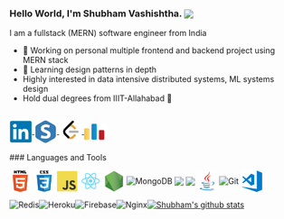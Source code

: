 ### Hello World, I'm Shubham Vashishtha. <img align="center" src="https://media.giphy.com/media/hvRJCLFzcasrR4ia7z/giphy.gif" width="25px">
I am a fullstack (MERN) software engineer from India
- 🔭 Working on personal multiple frontend and backend project using MERN stack
- 🌱 Learning design patterns in depth
- Highly interested in data intensive distributed systems, ML systems design
- Hold dual degrees from IIIT-Allahabad  🚀
<br />
<a href="https://www.linkedin.com/in/shubhvash">
   <img src="https://raw.githubusercontent.com/devicons/devicon/master/icons/linkedin/linkedin-original.svg" align="center" width="40px" alt="<Linkedin"/>
</a>
<a href="https://www.spoj.com/users/coderatiiita">
   <img src="https://github.com/m-e-r-l-i-n/m-e-r-l-i-n/blob/master/dependencies/spoj.png" align="center" width="40px" alt="SPOJ"/>
</a>
<a href="https://www.leetcode.com/jaldikar/">
  <img src="https://github.com/m-e-r-l-i-n/m-e-r-l-i-n/blob/master/dependencies/leetcode.png" align="center" width="40px" alt="LeetCode"/>
</a>
<a href="https://codeforces.com/profile/just_do_it_87">
  <img src="https://github.com/m-e-r-l-i-n/m-e-r-l-i-n/blob/master/dependencies/codeforces.png" align="center" width="40px" alt="CodeForces"/>
</a>
<br />
<br />
### Languages and Tools 
<p>
<img src="https://raw.githubusercontent.com/github/explore/80688e429a7d4ef2fca1e82350fe8e3517d3494d/topics/html/html.png" width="38px" align="center" /> <img src="https://raw.githubusercontent.com/github/explore/80688e429a7d4ef2fca1e82350fe8e3517d3494d/topics/css/css.png" align="center" width="38px"/> <img src="https://raw.githubusercontent.com/github/explore/80688e429a7d4ef2fca1e82350fe8e3517d3494d/topics/javascript/javascript.png" align="center" width="36px"/> <img src="https://raw.githubusercontent.com/github/explore/80688e429a7d4ef2fca1e82350fe8e3517d3494d/topics/react/react.png" align="center" width="39px" alt="React" /> <img alt="Node js" align="center" width="36px" src="https://raw.githubusercontent.com/github/explore/80688e429a7d4ef2fca1e82350fe8e3517d3494d/topics/nodejs/nodejs.png" /> <img src="https://img.icons8.com/color/452/mongodb.png" align="center" width="39px" alt="MongoDB"/> <img src="https://www.vectorlogo.zone/logos/getpostman/getpostman-icon.svg" align="center" width="36px" /> <img src="https://upload.wikimedia.org/wikipedia/commons/thumb/1/18/ISO_C%2B%2B_Logo.svg/306px-ISO_C%2B%2B_Logo.svg.png" align="center" width="37px"/> <img align="center" src="https://raw.githubusercontent.com/devicons/devicon/master/icons/java/java-original.svg" alt="Java" width="35px"/>  <img src="https://www.vectorlogo.zone/logos/git-scm/git-scm-icon.svg" align="center" alt="Git" width="37px"/> <img src="https://raw.githubusercontent.com/github/explore/80688e429a7d4ef2fca1e82350fe8e3517d3494d/topics/visual-studio-code/visual-studio-code.png" align="center" width="38px"/>
</p>
<p>
<img align="left" alt="Redis" src="https://img.shields.io/badge/redis-%23DD0031.svg?style=for-the-badge&logo=redis&logoColor=white"/>
<img align="left" alt="Heroku" src="https://img.shields.io/badge/heroku-%23430098.svg?style=for-the-badge&logo=heroku&logoColor=white"/> 
<img align="left" alt="Firebase" src="https://img.shields.io/badge/firebase-%23039BE5.svg?style=for-the-badge&logo=firebase"/>
<img align="left" alt="Nginx" src="https://img.shields.io/badge/nginx-%23009639.svg?style=for-the-badge&logo=nginx&logoColor=white"/>
</p>


[![Shubham's github stats](https://github-readme-stats.vercel.app/api?username=shubhvash&show_icons=true)](https://github.com/shubhvash/github-readme-stats)

